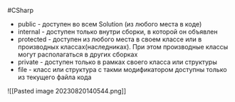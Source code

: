 #CSharp 

- public - доступен во всем Solution (из любого места в коде)
- internal - доступен только внутри сборки, в которой он объявлен
- protected - доступен из любого места в своем классе или в производных классах(наследниках). При этом производные классы могут располагаться в других сборках
- private - доступен только в рамках своего класса или структуры 
- file - класс или структура с такми модификатором доступны только из текущего файла кода

![[Pasted image 20230820140544.png]]


